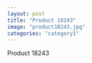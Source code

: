 ```yaml
---
layout: post
title: "Product 18243"
image: "product18243.jpg"
categories: "category1"
---
```

Product 18243
